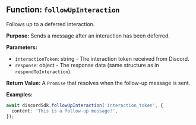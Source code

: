 ## Function: `followUpInteraction`

Follows up to a deferred interaction.

**Purpose:**
Sends a message after an interaction has been deferred.

**Parameters:**

- `interactionToken`: string - The interaction token received from Discord.
- `response`: object - The response data (same structure as in `respondToInteraction`).

**Return Value:**
A `Promise` that resolves when the follow-up message is sent.

**Examples:**

```typescript
await discordSdk.followUpInteraction('interaction_token', {
  content: 'This is a follow-up message!',
});
```
